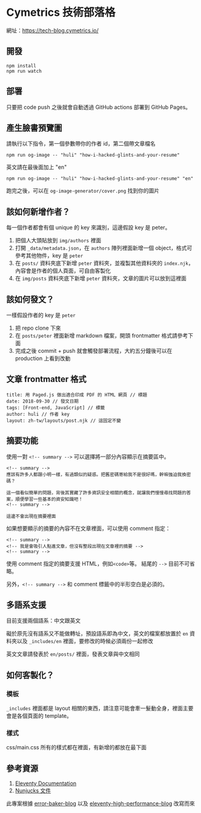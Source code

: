 # Cymetrics 技術部落格

網址：https://tech-blog.cymetrics.io/

## 開發

```
npm install
npm run watch
``` 

## 部署

只要把 code push 之後就會自動透過 GitHub actions 部署到 GitHub Pages。

## 產生臉書預覽圖

請執行以下指令，第一個參數帶你的作者 id，第二個帶文章檔名

```
npm run og-image -- "huli" "how-i-hacked-glints-and-your-resume"
```

英文請在最後面加上 "en"
```
npm run og-image -- "huli" "how-i-hacked-glints-and-your-resume" "en"
```

跑完之後，可以在 `og-image-generator/cover.png` 找到你的圖片

## 該如何新增作者？

每一個作者都會有個 unique 的 key 來識別，這邊假設 key 是 peter。

1. 把個人大頭貼放到 `img/authors` 裡面
2. 打開 `_data/metadata.json`，在 `authors` 陣列裡面新增一個 object，格式可參考其他物件，key 是 `peter`
3. 在 `posts/` 資料夾底下新增 `peter` 資料夾，並複製其他資料夾的 `index.njk`，內容會是作者的個人頁面，可自由客製化
4. 在 `img/posts` 資料夾底下新增 `peter` 資料夾，文章的圖片可以放到這裡面

## 該如何發文？

一樣假設作者的 key 是 `peter`

1. 把 repo clone 下來
2. 在 `posts/peter` 裡面新增 markdown 檔案，開頭 frontmatter 格式請參考下面
3. 完成之後 commit + push 就會觸發部署流程，大約五分鐘後可以在 production 上看到改動

## 文章 frontmatter 格式

```
title: 用 Paged.js 做出適合印成 PDF 的 HTML 網頁 // 標題
date: 2018-09-30 // 發文日期
tags: [Front-end, JavaScript] // 標籤
author: huli // 作者 key
layout: zh-tw/layouts/post.njk // 這固定不變
```

## 摘要功能
使用一對 `<!-- summary -->` 可以選擇將一部分內容顯示在摘要區中。

```
<!-- summary -->
應該有許多人都跟小明一樣，有過類似的疑惑。把舊密碼寄給我不是很好嗎，幹嘛強迫我換密碼？

這一個看似簡單的問題，背後其實藏了許多資訊安全相關的概念，就讓我們慢慢尋找問題的答案，順便學習一些基本的資安知識吧！
<!-- summary -->

這邊不會出現在摘要裡面
```

如果想要顯示的摘要的內容不在文章裡面，可以使用 comment 指定：

```
<!-- summary -->
<!-- 我是會吸引人點進文章，但沒有整段出現在文章裡的摘要 -->
<!-- summary -->
```

使用 comment 指定的摘要支援 HTML，例如`<code>`等。 結尾的 `-->` 目前不可省略。

另外，`<!-- summary -->` 和 comment 標籤中的半形空白是必須的。

## 多語系支援

目前支援兩個語系：中文跟英文

礙於原先沒有語系又不能做轉址，預設語系即為中文，英文的檔案都放置於 `en` 資料夾以及 `_includes/en` 裡面，要修改的時候必須兩份一起修改

英文文章請發表於 `en/posts/` 裡面，發表文章與中文相同


## 如何客製化？

### 模板

`_includes` 裡面都是 layout 相關的東西，請注意可能會牽一髮動全身，裡面主要會是各個頁面的 template。

### 樣式

css/main.css 所有的樣式都在裡面，有新增的都放在最下面

## 參考資源

1. [Eleventy Documentation](https://www.11ty.dev/docs/collections/)
2. [Nunjucks 文件](https://mozilla.github.io/nunjucks/templating.html)

此專案根據 [error-baker-blog](https://github.com/Lidemy/error-baker-blog) 以及 [eleventy-high-performance-blog](https://github.com/google/eleventy-high-performance-blog) 改寫而來

